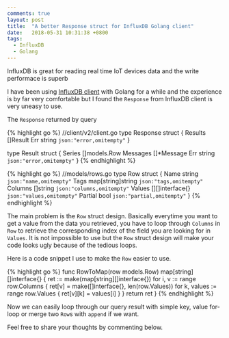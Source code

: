 ```yaml
---
comments: true
layout: post
title:  "A better Response struct for InfluxDB Golang client"
date:   2018-05-31 10:31:38 +0800
tags:
  - InfluxDB
  - Golang
---
```


InfluxDB is great for reading real time IoT devices data and the write performace is superb 

I have been using [InfluxDB client][influxdb-client] with Golang for a while and the experience is by far very comfortable but I found the `Response` from InfluxDB client is very uneasy to use.

The `Response` returned by query

{% highlight go %}
//client/v2/client.go
type Response struct {
    Results []Result
    Err     string `json:"error,omitempty"`
}

type Result struct {
    Series   []models.Row
    Messages []*Message
    Err      string `json:"error,omitempty"`
}
{% endhighlight %}

{% highlight go %}
//models/rows.go
type Row struct {
    Name    string            `json:"name,omitempty"`
    Tags    map[string]string `json:"tags,omitempty"`
    Columns []string          `json:"columns,omitempty"`
    Values  [][]interface{}   `json:"values,omitempty"`
    Partial bool              `json:"partial,omitempty"`
}
{% endhighlight %}

The main problem is the `Row` struct design. Basically everytime you want to get a value from the data you retrieved, you have to loop through `Columns` in `Row` to retrieve the corresponding index of the field you are looking for in `Values`. It is not impossible to use but the `Row` struct design will make your code looks ugly because of the tedious loops.

Here is a code snippet I use to make the `Row` easier to use.

{% highlight go %}
func RowToMap(row models.Row) map[string][]interface{} {
	ret := make(map[string][]interface{})
	for i, v := range row.Columns {
		ret[v] = make([]interface{}, len(row.Values))
		for k, values := range row.Values {
			ret[v][k] = values[i]
		}
	}
	return ret
}
{% endhighlight %}

Now we can easily loop through our query result with simple key, value for-loop or merge two `Row`s with `append` if we want.

Feel free to share your thoughts by commenting below.

[influxdb-client]: https://github.com/influxdata/influxdb/tree/master/client